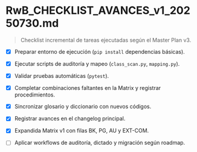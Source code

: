 # RwB_CHECKLIST_AVANCES_v1_20250730.md

> Checklist incremental de tareas ejecutadas según el Master Plan v3.

- [x] Preparar entorno de ejecución (`pip install` dependencias básicas).
- [x] Ejecutar scripts de auditoría y mapeo (`class_scan.py`, `mapping.py`).
- [x] Validar pruebas automáticas (`pytest`).
- [x] Completar combinaciones faltantes en la Matrix y registrar procedimientos.
- [x] Sincronizar glosario y diccionario con nuevos códigos.
- [x] Registrar avances en el changelog principal.
- [x] Expandida Matrix v1 con filas BK, PG, AU y EXT-COM.
- [ ] Aplicar workflows de auditoría, dictado y migración según roadmap.

